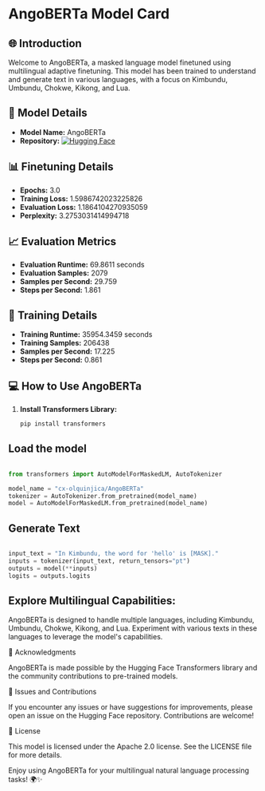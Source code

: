 # AngoBERTa Model Card

## 🌐 Introduction

Welcome to AngoBERTa, a masked language model finetuned using multilingual adaptive finetuning. This model has been trained to understand and generate text in various languages, with a focus on Kimbundu, Umbundu, Chokwe, Kikong, and Lua.

## 🤖 Model Details

- **Model Name:** AngoBERTa
- **Repository:** [![Hugging Face](https://img.shields.io/badge/Hugging%20Face-Transformers-orange)](https://huggingface.co/cx-olquinjica/AngoBERTa)

## 📊 Finetuning Details

- **Epochs:** 3.0
- **Training Loss:** 1.5986742023225826
- **Evaluation Loss:** 1.1864104270935059
- **Perplexity:** 3.2753031414994718

## 📈 Evaluation Metrics

- **Evaluation Runtime:** 69.8611 seconds
- **Evaluation Samples:** 2079
- **Samples per Second:** 29.759
- **Steps per Second:** 1.861

## 🚀 Training Details

- **Training Runtime:** 35954.3459 seconds
- **Training Samples:** 206438
- **Samples per Second:** 17.225
- **Steps per Second:** 0.861

## 💻 How to Use AngoBERTa

1. **Install Transformers Library:**
   ```bash
   pip install transformers

## Load the model
 ```python

from transformers import AutoModelForMaskedLM, AutoTokenizer

model_name = "cx-olquinjica/AngoBERTa"
tokenizer = AutoTokenizer.from_pretrained(model_name)
model = AutoModelForMaskedLM.from_pretrained(model_name)
```

## Generate Text
 ```python

input_text = "In Kimbundu, the word for 'hello' is [MASK]."
inputs = tokenizer(input_text, return_tensors="pt")
outputs = model(**inputs)
logits = outputs.logits
```

## Explore Multilingual Capabilities:

AngoBERTa is designed to handle multiple languages, including Kimbundu, Umbundu, Chokwe, Kikong, and Lua. Experiment with various texts in these languages to leverage the model's capabilities.

🙌 Acknowledgments

AngoBERTa is made possible by the Hugging Face Transformers library and the community contributions to pre-trained models.

🐞 Issues and Contributions

If you encounter any issues or have suggestions for improvements, please open an issue on the Hugging Face repository. Contributions are welcome!

📄 License

This model is licensed under the Apache 2.0 license. See the LICENSE file for more details.

Enjoy using AngoBERTa for your multilingual natural language processing tasks! 🌍✨
